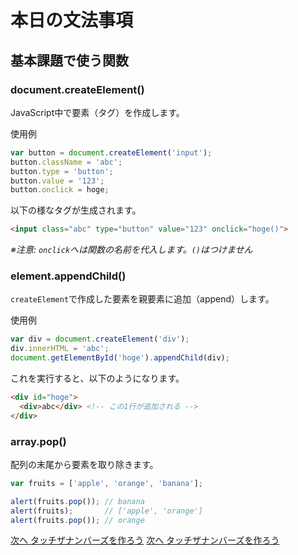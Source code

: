# 本日の文法事項

## 基本課題で使う関数

### document.createElement()

JavaScript中で要素（タグ）を作成します。

使用例

```javascript
var button = document.createElement('input');
button.className = 'abc';
button.type = 'button';
button.value = '123';
button.onclick = hoge;
```

以下の様なタグが生成されます。

```html
<input class="abc" type="button" value="123" onclick="hoge()">
```

*※注意: `onclick`へは関数の名前を代入します。`()`はつけません*


### element.appendChild()

`createElement`で作成した要素を親要素に追加（append）します。

使用例

```javascript
var div = document.createElement('div');
div.innerHTML = 'abc';
document.getElementById('hoge').appendChild(div);
```

これを実行すると、以下のようになります。

```html
<div id="hoge">
  <div>abc</div> <!-- この1行が追加される -->
</div>
```

### array.pop()

配列の末尾から要素を取り除きます。

```javascript
var fruits = ['apple', 'orange', 'banana'];

alert(fruits.pop()); // banana
alert(fruits);       // ['apple', 'orange']
alert(fruits.pop()); // orange
```

  [次へ タッチザナンバーズを作ろう](./08/touch_the_numbers.md)
  [次へ タッチザナンバーズを作ろう](../08/touch_the_numbers.md)

